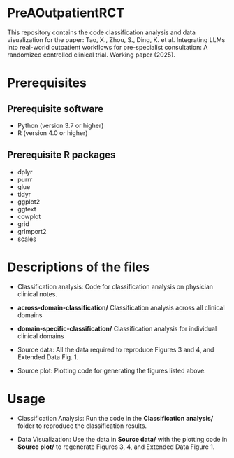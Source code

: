 # PreAOutpatientRCT

This repository contains the code classification analysis and data visualization for the paper: Tao, X., Zhou, S., Ding, K. et al. Integrating LLMs into real-world outpatient workflows for pre-specialist consultation: A randomized controlled clinical trial. Working paper (2025). 

# Prerequisites
## Prerequisite software 
* Python (version 3.7 or higher)
* R (version 4.0 or higher)
## Prerequisite R packages
* dplyr
* purrr
* glue
* tidyr
* ggplot2
* ggtext
* cowplot
* grid
* grImport2
* scales


# Descriptions of the files
* Classification analysis: Code for classification analysis on physician clinical notes.
 *   **across-domain-classification/**
    Classification analysis across all clinical domains
 *  **domain-specific-classification/**
    Classification analysis for individual clinical domains
    
* Source data: All the data required to reproduce Figures 3 and 4, and Extended Data Fig. 1. 
* Source plot: Plotting code for generating the figures listed above. 

# Usage
* Classification Analysis: Run the code in the **Classification analysis/** folder to reproduce the classification results.

* Data Visualization: Use the data in **Source data/** with the plotting code in **Source plot/** to regenerate Figures 3, 4, and Extended Data Figure 1.
